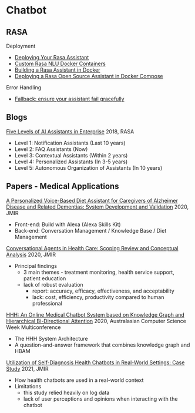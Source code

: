 # Chatbot

## RASA
Deployment
- [Deploying Your Rasa Assistant](https://rasa.com/docs/rasa/how-to-deploy#using-your-custom-action-server-image)
- [Custom Rasa NLU Docker Containers](https://rasa.com/blog/custom-rasa-nlu-docker-container/)
- [Building a Rasa Assistant in Docker](https://rasa.com/docs/rasa/docker/building-in-docker/)
- [Deploying a Rasa Open Source Assistant in Docker Compose](https://rasa.com/docs/rasa/docker/deploying-in-docker-compose)

Error Handling
- [Fallback: ensure your assistant fail gracefully](https://rasa.com/docs/rasa/fallback-handoff)


## Blogs
[Five Levels of AI Assistants in Enterprise](https://rasa.com/blog/conversational-ai-your-guide-to-five-levels-of-ai-assistants-in-enterprise/)
2018, RASA
- Level 1: Notification Assistants (Last 10 years)
- Level 2: FAQ Assistants (Now)
- Level 3: Contextual Assistants (Within 2 years)
- Level 4: Personalized Assistants (In 3-5 years)
- Level 5: Autonomous Organization of Assistants (In 10 years)


## Papers - Medical Applications
[A Personalized Voice-Based Diet Assistant for Caregivers of Alzheimer Disease and Related Dementias: System Development and Validation](https://www.jmir.org/2020/9/e19897)
2020, JMIR
- Front-end: Build with Alexa (Alexa Skills Kit)
- Back-end: Conversation Management / Knowledge Base / Diet Management

[Conversational Agents in Health Care: Scoping Review and Conceptual Analysis](https://www.jmir.org/2020/8/e17158)
2020, JMIR
- Principal findings
  - 3 main themes - treatment monitoring, health service support, patient education
  - lack of robust evaluation
    - report: accuracy, efficacy, effectiveness, and acceptability
    - lack: cost, efficiency, productivity compared to human professional

[HHH: An Online Medical Chatbot System based on Knowledge Graph and Hierarchical Bi-Directional Attention](https://arxiv.org/pdf/2002.03140.pdf)
2020, Australasian Computer Science Week Multiconference
- The HHH System Architecture
- A question-and-answer framework that combines knowledge graph and HBAM

[Utilization of Self-Diagnosis Health Chatbots in Real-World Settings: Case Study](https://www.jmir.org/2021/1/e19928)
2021, JMIR
- How health chatbots are used in a real-world context
- Limitations
  - this study relied heavily on log data
  - lack of user perceptions and opinions when interacting with the chatbot

